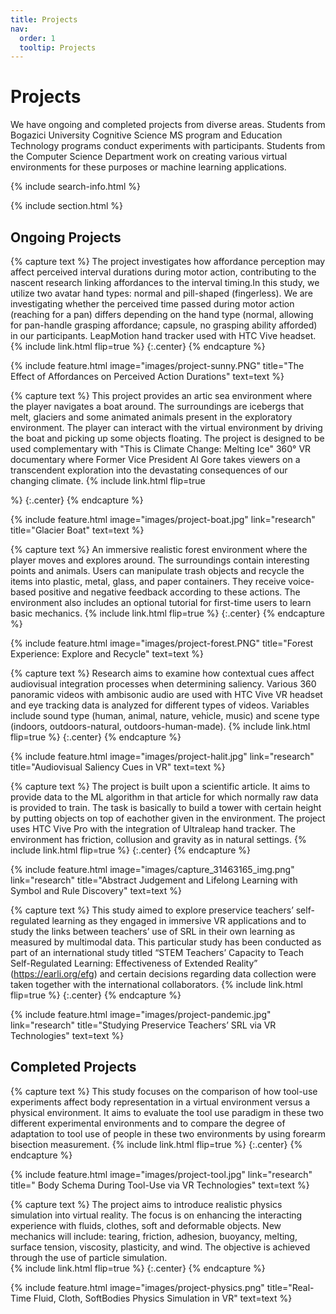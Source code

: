 ```yaml
---
title: Projects
nav:
  order: 1
  tooltip: Projects
---
```


# <i class="fas fa-microscope"></i>Projects
We have ongoing and completed projects from diverse areas. Students from Bogazici University Cognitive Science MS program and Education Technology programs conduct experiments with participants. Students from the Computer Science Department work on creating various virtual environments for these purposes or machine learning applications.

{% include search-info.html %}

{% include section.html %}

## Ongoing Projects

{% capture text %}
The project investigates how affordance perception may affect perceived interval durations during motor action, contributing to the nascent research linking affordances to the interval timing.In this study, we utilize two avatar hand types: normal and pill-shaped (fingerless). We are investigating whether the perceived time passed during motor action (reaching for a pan) differs depending on the hand type (normal, allowing for pan-handle grasping affordance; capsule, no grasping ability afforded) in our participants. LeapMotion hand tracker used with HTC Vive headset.     
{%
  include link.html
  flip=true
%}
{:.center}
{% endcapture %}

{%
  include feature.html
  image="images/project-sunny.PNG"
  title="The Effect of Affordances on Perceived Action Durations"
  text=text
%}


{% capture text %}
This project provides an artic sea environment where the player navigates a boat around. The surroundings are icebergs that melt, glaciers and some animated animals present in the exploratory environment. The player can interact with the virtual environment by driving the boat and picking up some objects floating. The project is designed to be used complementary with "This is Climate Change: Melting Ice" 360° VR documentary where Former Vice President Al Gore takes viewers on a transcendent exploration into the devastating consequences of our changing climate.
{%
  include link.html
  flip=true
  
%}
{:.center}
{% endcapture %}

{%
  include feature.html
  image="images/project-boat.jpg"
  link="research"
  title="Glacier Boat"
  text=text
%}

{% capture text %}
An immersive realistic forest environment where the player moves and explores around. The surroundings contain interesting points and animals. Users can manipulate trash objects and recycle the items into plastic, metal, glass, and paper containers. They receive voice-based positive and negative feedback according to these actions. The environment also includes an optional tutorial for first-time users to learn basic mechanics.
{%
  include link.html
  flip=true
%}
{:.center}
{% endcapture %}

{%
  include feature.html
  image="images/project-forest.PNG"
  title="Forest Experience: Explore and Recycle"
  text=text
%}

{% capture text %}
Research aims to examine how contextual cues affect audiovisual integration processes when determining saliency. Various 360 panoramic videos with ambisonic audio are used with HTC Vive VR headset and eye tracking data is analyzed for different types of videos. Variables include sound type (human, animal, nature, vehicle, music) and scene type (indoors, outdoors-natural, outdoors-human-made).
{%
  include link.html
  flip=true
%}
{:.center}
{% endcapture %}

{%
  include feature.html
  image="images/project-halit.jpg"
  link="research"
  title="Audiovisual Saliency Cues in VR"
  text=text
%}

{% capture text %} The project is built upon a scientific article. It aims to provide data to the ML algorithm in that article for which normally raw data is provided to train. The task is basically to build a tower with certain height by putting objects on top of eachother given in the environment. The project uses HTC Vive Pro with the integration of Ultraleap hand tracker. The environment has friction, collusion and gravity as in natural settings. 
{%
  include link.html flip=true 
%} 
{:.center} 
{% endcapture %}

{% 
   include feature.html 
   image="images/capture_31463165_img.png" 
   link="research" 
   title="Abstract Judgement and Lifelong Learning with Symbol and Rule Discovery" 
   text=text 
%}


{% capture text %}
This study aimed to explore preservice teachers’ self-regulated learning as they engaged in immersive VR applications and to study the links between teachers’ use of SRL in their own learning as measured by multimodal data. This particular study has been conducted as part of an international study titled “STEM Teachers’ Capacity to Teach Self-Regulated Learning:  Effectiveness of Extended Reality” (https://earli.org/efg) and certain decisions regarding data collection were taken together with the international collaborators.
{%
  include link.html
  flip=true
%}
{:.center}
{% endcapture %}

{%
  include feature.html
  image="images/project-pandemic.jpg"
  link="research"
  title="Studying Preservice Teachers’ SRL via VR Technologies"
  text=text
%}


## Completed Projects


{% capture text %}
This study focuses on the comparison of how tool-use experiments affect body representation in a virtual environment versus a physical environment. It aims to evaluate the tool use paradigm in these two different experimental environments and to compare the degree of adaptation to tool use of people in these two environments by using forearm bisection measurement.
{%
  include link.html
  flip=true
%}
{:.center}
{% endcapture %}

{%
  include feature.html
  image="images/project-tool.jpg"
  link="research"
  title=" Body Schema During Tool-Use via VR Technologies"
  text=text
%}

{% capture text %}
The project aims to introduce realistic physics simulation into virtual reality. The focus is on enhancing the interacting experience with fluids, clothes, soft and deformable objects. New mechanics will include: tearing, friction, adhesion, buoyancy, melting, surface tension, viscosity, plasticity, and wind. The objective is achieved through the use of particle simulation.    
{%
  include link.html
  flip=true
%}
{:.center}
{% endcapture %}

{%
  include feature.html
  image="images/project-physics.png" 
  title="Real-Time Fluid, Cloth, SoftBodies Physics Simulation in VR"
  text=text
%}
